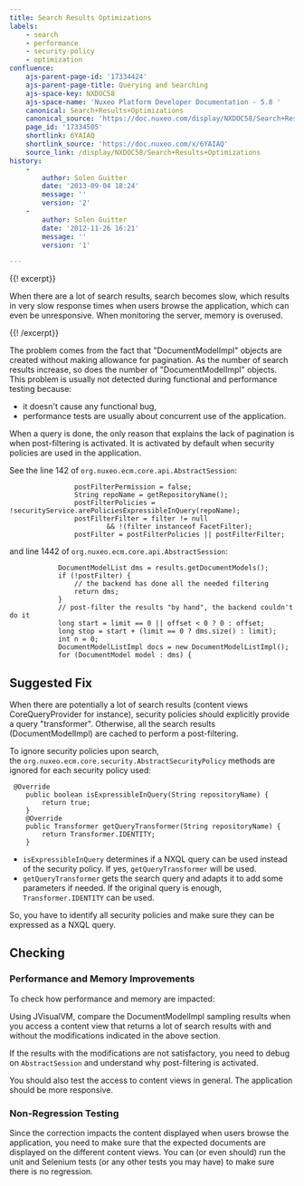 ```yaml
---
title: Search Results Optimizations
labels:
    - search
    - performance
    - security-policy
    - optimization
confluence:
    ajs-parent-page-id: '17334424'
    ajs-parent-page-title: Querying and Searching
    ajs-space-key: NXDOC58
    ajs-space-name: 'Nuxeo Platform Developer Documentation - 5.8 '
    canonical: Search+Results+Optimizations
    canonical_source: 'https://doc.nuxeo.com/display/NXDOC58/Search+Results+Optimizations'
    page_id: '17334505'
    shortlink: 6YAIAQ
    shortlink_source: 'https://doc.nuxeo.com/x/6YAIAQ'
    source_link: /display/NXDOC58/Search+Results+Optimizations
history:
    - 
        author: Solen Guitter
        date: '2013-09-04 18:24'
        message: ''
        version: '2'
    - 
        author: Solen Guitter
        date: '2012-11-26 16:21'
        message: ''
        version: '1'

---
```

{{! excerpt}}

When there are a lot of search results, search becomes slow, which results in very slow response times when users browse the application, which can even be unresponsive. When monitoring the server, memory is overused.

{{! /excerpt}}

The problem comes from the fact that "DocumentModelImpl" objects are created without making allowance for pagination. As the number of search results increase, so does the number of "DocumentModelImpl" objects. This problem is usually not detected during functional and performance testing because:

*   it doesn't cause any functional bug,
*   performance tests are usually about concurrent use of the application.

When a query is done, the only reason that explains the lack of pagination is when post-filtering is activated. It is activated by default when security policies are used in the application.

See the line 142 of&nbsp;`org.nuxeo.ecm.core.api.AbstractSession`:

```
                postFilterPermission = false;
                String repoName = getRepositoryName();
                postFilterPolicies = !securityService.arePoliciesExpressibleInQuery(repoName);
                postFilterFilter = filter != null
                        && !(filter instanceof FacetFilter);
                postFilter = postFilterPolicies || postFilterFilter;
```

and line 1442 of&nbsp;`org.nuxeo.ecm.core.api.AbstractSession`:

```
            DocumentModelList dms = results.getDocumentModels();
            if (!postFilter) {
                // the backend has done all the needed filtering
                return dms;
            }
            // post-filter the results "by hand", the backend couldn't do it
            long start = limit == 0 || offset < 0 ? 0 : offset;
            long stop = start + (limit == 0 ? dms.size() : limit);
            int n = 0;
            DocumentModelListImpl docs = new DocumentModelListImpl();
            for (DocumentModel model : dms) {
```

## Suggested Fix

When there are potentially a lot of search results (content views CoreQueryProvider for instance), security policies should explicitly provide a query "transformer". Otherwise, all the search results (DocumentModelImpl) are cached to perform a post-filtering.

To ignore security policies upon search, the&nbsp;`org.nuxeo.ecm.core.security.AbstractSecurityPolicy` methods are ignored for each security policy used:

```
 @Override
    public boolean isExpressibleInQuery(String repositoryName) {
        return true;
    }
    @Override
    public Transformer getQueryTransformer(String repositoryName) {
        return Transformer.IDENTITY;
    }
```

*   `isExpressibleInQuery` determines if a NXQL query can be used instead of the security policy. If yes, `getQueryTransformer` will be used.
*   `getQueryTransformer` gets the search query and adapts it to add some parameters if needed. If the original query is enough, `Transformer.IDENTITY` can be used.

So, you have to identify all security policies and make sure they can be expressed as a NXQL query.

## Checking

### Performance and Memory Improvements

To check how performance and memory are impacted:

Using JVisualVM, compare the DocumentModelImpl sampling results when you access a content view that returns a lot of search results with and without the modifications indicated in the above section.

If the results with the modifications are not satisfactory, you need to debug on&nbsp;`AbstractSession` and understand why post-filtering is activated.

You should also test the access to content views in general. The application should be more responsive.

### Non-Regression Testing

Since the correction impacts the content displayed when users browse the application, you need to make sure that the expected documents are displayed on the different content views. You can (or even should) run the unit and Selenium tests (or any other tests you may have) to make sure there is no regression.